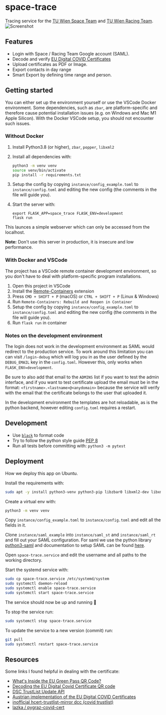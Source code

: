 # space-trace

Tracing service for the [TU Wien Space Team](https://spaceteam.at/?lang=en) and [TU Wien Racing Team](https://en.tuwienracing.at/).
![Screenshot](https://user-images.githubusercontent.com/21206831/144690589-8ba45b74-cd64-4dd8-8796-748f5ea0fa78.png)

## Features

- Login with Space / Racing Team Google account (SAML).
- Decode and verify [EU Digital COVID Certificates](https://en.wikipedia.org/wiki/EU_Digital_COVID_Certificate)
- Upload certificates as PDF or Image.
- Export contacts in day range
- Smart Export by defining time range and person.

## Getting started

You can either set up the environment yourself or use the VSCode Docker environment. Some dependencies, such as `zbar`, are platform-specific and therefore cause potential installation issues (e.g. on Windows and Mac M1 Apple Silicon). With the Docker VSCode setup, you should not encounter such issues.

### Without Docker

1. Install Python3.8 (or higher), `zbar`, `popper`, `libxml2`
2. Install all dependencies with:

   ```bash
   python3 -m venv venv
   source venv/bin/activate
   pip install -r requirements.txt
   ```

3. Setup the config by copying `instance/config_example.toml` to
   `instance/config.toml` and editing the new config
   (the comments in the file will guide you).
4. Start the server with:
   ```
   export FLASK_APP=space_trace FLASK_ENV=development
   flask run
   ```

This launces a simple webserver which can only be accessed from the localhost.

**Note:** Don't use this server in production, it is insecure and low performance.

### With Docker and VSCode

The project has a VSCode remote container development environment, so you don't have to deal with platform-specific program installations.

1. Open this project in VSCode
2. Install the [Remote-Containers](https://marketplace.visualstudio.com/items?itemName=ms-vscode-remote.remote-containers) extension
3. Press `CMD + SHIFT + P` (macOS) or `CTRL + SHIFT + P` (Linux & Windows)
4. Run `Remote-Containers: Rebuild and Reopen in Container`
5. Setup the config by copying `instance/config_example.toml` to
   `instance/config.toml` and editing the new config
   (the comments in the file will guide you).
6. Run `flask run` in container

### Notes on the development environment

The login does not work in the development environment as SAML would redirect
to the production service. To work around this limitation you can can visit
`/login-debug` which will log you in as the user defined by the `DEBUG_EMAIL`
key in the `config.toml`. However this, only works when `FLASK_ENV=development`.

Be sure to also add that email to the `ADMINS` list if you want to test the admin
interface, and if you want to test certificate upload the email must be in the
format: `<firstname>.<lastname>@<anydomain>` because the service will verify
with the email that the certificate belongs to the user that uploaded it.

In the development environment the templates are hot reloadable, as is the
python backend, however editing `config.toml` requires a restart.

## Development

- Use [`black`](https://github.com/psf/black) to format code
- Try to follow the python style guide [PEP 8](https://www.python.org/dev/peps/pep-0008/)
- Run all tests before committing with: `python3 -m pytest`

## Deployment

How we deploy this app on Ubuntu.

Install the requirements with:

```bash
sudo apt -y install python3-venv python3-pip libzbar0 libxml2-dev libxmlsec1-dev libxmlsec1-openssl poppler-utils
```

Create a virtual env with:

```bash
python3 -m venv venv
```

Copy `instance/config_example.toml` to `instance/config.toml` and edit all
the fields in it.

Clone `instance/saml_example` into `instance/saml_st` and `instance/saml_rt`
and fill out your SAML configuration. For saml we use the python library
[python3-saml](https://github.com/onelogin/python3-saml) and documentation to
setup SAML can be found [here](https://github.com/onelogin/python3-saml#how-it-works).

Open `space-trace.service` and edit the username and all paths to the working
directory.

Start the systemd service with:

```bash
sudo cp space-trace.service /etc/systemd/system
sudo systemctl daemon-reload
sudo systemctl enable space-trace.service
sudo systemctl start space-trace.service
```

The service should now be up and running 🎉

To stop the service run:

```bash
sudo systemctl stop space-trace.service
```

To update the service to a new version (commit) run:

```bash
git pull
sudo systemctl restart space-trace.service
```

## Resources

Some links I found helpful in dealing with the certificate:

- [What's Inside the EU Green Pass QR Code?](https://gir.st/blog/greenpass.html)
- [Decoding the EU Digital Covid Certificate QR code](https://www.bartwolff.com/Blog/2021/08/08/decoding-the-eu-digital-covid-certificate-qr-code)
- [DSC TrustList Update API](https://github.com/Digitaler-Impfnachweis/certification-apis/blob/master/dsc-update/README.md)
- [Austrian implementation of the EU Digital COVID Certificates](https://github.com/Federal-Ministry-of-Health-AT/green-pass-overview#details-on-trust-listsbusiness-rulesvalue-sets)
- [inofficial hcert-trustlist-mirror dcc (covid trustlist)](https://github.com/section42/hcert-trustlist-mirror)
- [lazka / pygraz-covid-cert](https://github.com/lazka/pygraz-covid-cert)
